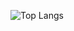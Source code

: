 ![Top Langs](https://github-readme-stats-i270cdk5i-florianbussmann.vercel.app/api/top-langs/?username=lapakota&langs_count=9&include_forks=true&hide_border=true&title_color=ffffff&text_color=ffffff&border_radius=10&cache_seconds=1800&custom_title=Most%20Used%20Languages&layout=compact&bg_color=15,663177,c63f7b&hide=Shell,Batchfile,HTML,CSS,SCSS,SASS,Makefile&exclude_repo=Weather_Bot,git-rules,naumen.scala.course.2022.spring,react-ts,react-eco,mobx,redux,testing)
